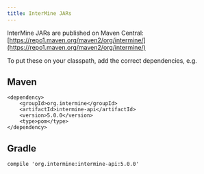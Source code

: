 ```yaml
---
title: InterMine JARs
---
```


InterMine JARs are published on Maven Central: [https://repo1.maven.org/maven2/org/intermine/](https://repo1.maven.org/maven2/org/intermine/)

To put these on your classpath, add the correct dependencies, e.g.

## Maven

```text
<dependency>
    <groupId>org.intermine</groupId>
    <artifactId>intermine-api</artifactId>
    <version>5.0.0</version>
    <type>pom</type>
</dependency>
```

## Gradle

```text
compile 'org.intermine:intermine-api:5.0.0'
```

